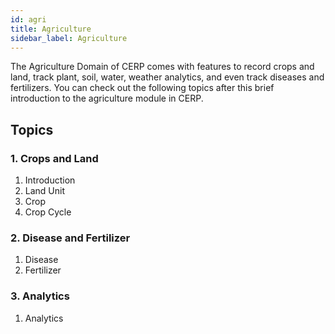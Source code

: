 ```yaml
---
id: agri
title: Agriculture
sidebar_label: Agriculture
---
```


The Agriculture Domain of CERP comes with features to record crops and land, track plant, soil, water, weather analytics, and even track diseases and fertilizers. You can check out the following topics after this brief introduction to the agriculture module in CERP.

## Topics

### 1. Crops and Land

1. Introduction
1. Land Unit
1. Crop
1. Crop Cycle

### 2. Disease and Fertilizer

1. Disease
1. Fertilizer

### 3. Analytics

1. Analytics
